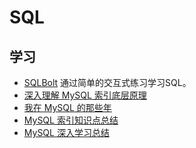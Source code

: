# SQL

## 学习

- [SQLBolt](https://sqlbolt.com/) 通过简单的交互式练习学习SQL。
- [深入理解 MySQL 索引底层原理](https://cloud.tencent.com/developer/article/1601047)
- [我在 MySQL 的那些年](https://cloud.tencent.com/developer/article/1742489)
- [MySQL 索引知识点总结](https://cloud.tencent.com/developer/article/1761267)
- [MySQL 深入学习总结](https://cloud.tencent.com/developer/article/1806210)